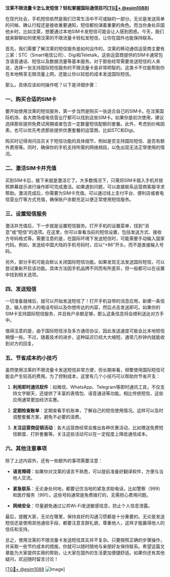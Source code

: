 **汶莱不限流量卡怎么发短信？轻松掌握国际通信技巧[[TG💪+ @esim1088](https://t.me/s/esim1088)]**

在现代社会，手机短信依然是我们日常生活中不可或缺的一部分。无论是发送简单的问候、确认行程还是接收重要通知，短信都扮演着重要的角色。而当你身处异国他乡时，比如汶莱，想要通过本地SIM卡发短信可能会让人感到困惑。今天，我们就来聊聊如何使用汶莱的不限流量卡轻松发短信，让你在国外也能保持联系。

首先，我们需要了解汶莱的短信服务是如何运作的。汶莱的移动通信运营商主要有三家：STC（Smart电信公司）、Digi和Teletalk。这些运营商提供的SIM卡通常包含语音通话、短信以及数据流量等基本服务。对于那些经常需要发送短信的人来说，选择一张支持国际短信服务的不限流量卡是非常明智的。这类卡不仅能帮助你在本地畅享无限流量上网，还能让你以较低的成本发送国际短信。

那么，具体应该如何操作呢？以下是详细步骤：

### **一、购买合适的SIM卡**
要开始使用汶莱的短信服务，第一步当然是购买一张适合自己的SIM卡。在汶莱国际机场、各大商场或电信营业厅都可以找到这些SIM卡。如果你是初次使用，建议选择那些提供免费试用期或者包含一定数量短信配额的套餐。此外，考虑到价格因素，也可以优先考虑那些提供优惠套餐的运营商，比如STC和Digi。

购买时记得询问店员关于短信功能的具体细节，例如是否支持国际短信、是否有额外费用等。同时，确保你的手机支持所需的网络频段，以免出现无法正常使用的情况。

### **二、激活SIM卡并充值**
买到SIM卡后，接下来就是激活它了。大多数情况下，只需将SIM卡插入手机并按照屏幕提示进行操作即可完成激活。如果遇到问题，可以直接联系运营商客服寻求帮助。激活完成后，你需要为SIM卡充值。可以通过线上支付平台、便利店或者电信营业厅等方式充值，确保账户余额充足以便正常使用短信服务。

### **三、设置短信服务**
激活并充值后，下一步就是设置短信服务。打开手机的设置菜单，找到“消息”或“短信”的选项。在这里，你可以查看当前的短信设置，包括发送方式、接收方号码格式等。需要注意的是，在国际环境下发送短信时，可能需要手动输入国家代码。例如，发送给中国大陆的手机号码时，应以“+86”开头，而不是直接输入号码。

另外，部分手机可能会默认关闭国际短信功能。如果发现无法发送国际短信，可以尝试重新开启该功能。具体方法因手机品牌不同而有所差异，但一般都可以在设置中找到相关选项。

### **四、发送短信**
一切准备就绪后，就可以开始发送短信了！打开手机自带的消息应用，新建一条信息，输入收件人的电话号码以及你想传达的内容，然后点击发送即可。如果你的SIM卡支持国际短信服务，并且账户余额足够，那么这条信息将会顺利送达对方手中。

值得注意的是，由于国际短信涉及多方通信协议，因此发送速度可能会比本地短信稍慢一些。不过，随着技术的进步，这种延迟已经大大缩短，通常几秒钟内就能收到对方的回复。

### **五、节省成本的小技巧**
虽然使用汶莱的不限流量卡发送短信非常方便，但长期来看，频繁使用国际短信可能会产生较高的费用。为了控制成本，这里有几个小技巧可以帮助你节省开支：

1. **利用即时通讯软件**：如微信、WhatsApp、Telegram等即时通讯工具，不仅支持文字聊天，还提供了丰富的表情包、语音通话等功能。相比传统短信，这些应用通常更加经济实惠。
   
2. **定期检查账单**：定期查看手机账单，了解自己的短信使用情况。这样可以及时调整套餐方案，避免不必要的浪费。

3. **关注运营商促销活动**：各大运营商经常会推出各种优惠活动，比如赠送免费短信额度、打折套餐等。关注这些活动可以在一定程度上降低通信成本。

### **六、其他注意事项**
除了上述内容外，还有一些额外的事项需要注意：

- **语言障碍**：如果你对汶莱的语言不熟悉，可以提前准备好翻译软件，方便与当地人交流。
  
- **紧急联系**：无论身处何地，都要记住当地的紧急求助电话，比如警察（999）和医疗服务（991）。这些号码通常是免费拨打的，无需担心费用问题。

- **网络安全**：尽量避免通过公共Wi-Fi发送敏感信息，防止个人信息泄露。

最后，提醒大家，无论在哪里，保持良好的沟通习惯都是十分重要的。无论是发送短信还是使用其他通信手段，都要注意言辞礼貌，尊重他人，这样才能赢得他人的信任和支持。

总之，使用汶莱的不限流量卡发送短信其实并不复杂。只要按照正确的步骤操作，并采取一些节约成本的措施，你就可以随时随地与亲朋好友保持联系。希望这篇文章能为大家提供实用的帮助，让大家在国外的生活更加便捷舒适。如果你还有其他疑问，欢迎随时留言讨论！

[[TG💪+ @esim1088](https://t.me/s/esim1088) ![Image](https://i.postimg.cc/4NQfJmqS/Snipaste-2025-05-13-00-14-12.png)]